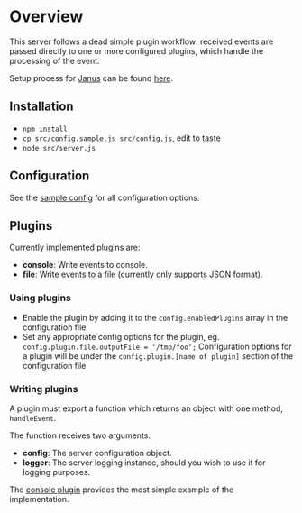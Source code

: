 # Overview

This server follows a dead simple plugin workflow: received events are passed
directly to one or more configured plugins, which handle the processing of the
event.

Setup process for [Janus](https://github.com/meetecho/janus-gateway) can be
found [here](http://www.meetecho.com/blog/event-handlers-a-practical-example).

## Installation
 - ```npm install```
 - ```cp src/config.sample.js src/config.js```, edit to taste
 - ```node src/server.js```

## Configuration

See the [sample config](src/config.sample.js) for all configuration options.

## Plugins

Currently implemented plugins are:

 - **console**: Write events to console.
 - **file**: Write events to a file (currently only supports JSON format).

### Using plugins

 - Enable the plugin by adding it to the ```config.enabledPlugins``` array in
   the configuration file
 - Set any appropriate config options for the plugin, eg.
   ```config.plugin.file.outputFile = '/tmp/foo';```
   Configuration options for a plugin will be under the
   ```config.plugin.[name of plugin]``` section of the configuration file

### Writing plugins

A plugin must export a function which returns an object with one method, ```handleEvent```.

The function receives two arguments:

 - **config**: The server configuration object.
 - **logger**: The server logging instance, should you wish to use it for logging
           purposes.

The [console plugin](src/plugin/console.js) provides the most simple example
of the implementation.
